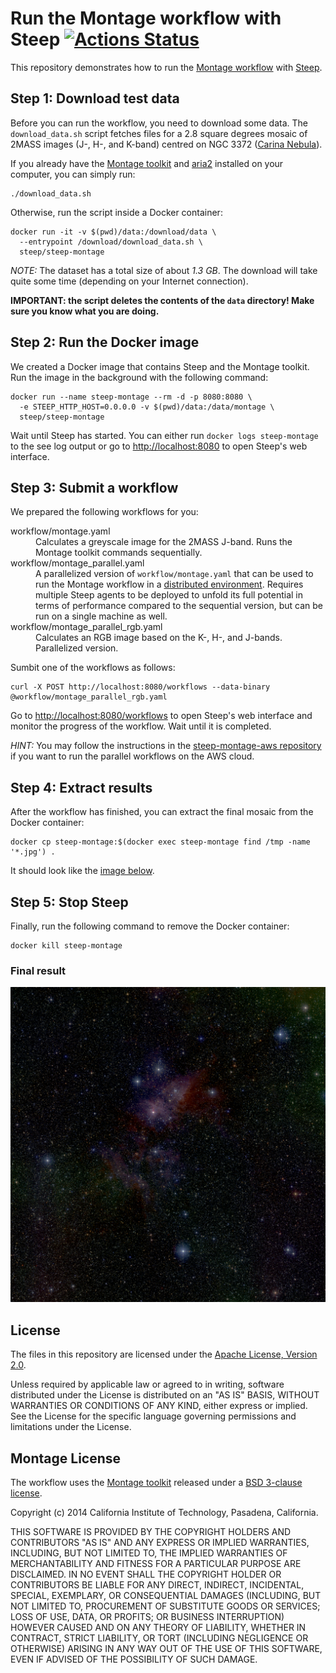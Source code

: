 # Run the Montage workflow with Steep [![Actions Status](https://github.com/steep-wms/steep-montage/workflows/CI/badge.svg)](https://github.com/steep-wms/steep-montage/actions)

This repository demonstrates how to run the
[Montage workflow](http://montage.ipac.caltech.edu/) with
[Steep](https://github.com/steep-wms/steep).

## Step 1: Download test data

Before you can run the workflow, you need to download some data. The
`download_data.sh` script fetches files for a 2.8 square degrees mosaic of
2MASS images (J-, H-, and K-band) centred on
NGC 3372 ([Carina Nebula](https://en.wikipedia.org/wiki/Carina_Nebula)).

If you already have the [Montage toolkit](https://github.com/Caltech-IPAC/Montage)
and [aria2](https://aria2.github.io/) installed on your computer, you can simply run:

    ./download_data.sh

Otherwise, run the script inside a Docker container:

    docker run -it -v $(pwd)/data:/download/data \
      --entrypoint /download/download_data.sh \
      steep/steep-montage

*NOTE:* The dataset has a total size of about *1.3 GB*. The download will take
quite some time (depending on your Internet connection).

**IMPORTANT: the script deletes the contents of the `data` directory! Make sure
you know what you are doing.**

## Step 2: Run the Docker image

We created a Docker image that contains Steep and the Montage toolkit. Run the
image in the background with the following command:

    docker run --name steep-montage --rm -d -p 8080:8080 \
      -e STEEP_HTTP_HOST=0.0.0.0 -v $(pwd)/data:/data/montage \
      steep/steep-montage

Wait until Steep has started. You can either run `docker logs steep-montage`
to the see log output or go to <http://localhost:8080> to open Steep's web
interface.

## Step 3: Submit a workflow

We prepared the following workflows for you:

<dl>
<dt>workflow/montage.yaml</dt>
<dd>Calculates a greyscale image for the 2MASS J-band. Runs the Montage toolkit commands sequentially.</dd>
<dt>workflow/montage_parallel.yaml</dt>
<dd>A parallelized version of <code>workflow/montage.yaml</code> that can be used to run the Montage workflow in a <a href="https://github.com/steep-wms/steep-montage-aws">distributed environment</a>. Requires multiple Steep agents to be deployed to unfold its full potential in terms of performance compared to the sequential version, but can be run on a single machine as well.</dd>
<dt>workflow/montage_parallel_rgb.yaml</dt>
<dd>Calculates an RGB image based on the K-, H-, and J-bands. Parallelized version.</dd>
</dl>

Sumbit one of the workflows as follows:

    curl -X POST http://localhost:8080/workflows --data-binary @workflow/montage_parallel_rgb.yaml

Go to <http://localhost:8080/workflows> to open Steep's web interface and
monitor the progress of the workflow. Wait until it is completed.

*HINT:* You may follow the instructions in the
[steep-montage-aws repository](https://github.com/steep-wms/steep-montage-aws)
if you want to run the parallel workflows on the AWS cloud.

## Step 4: Extract results

After the workflow has finished, you can extract the final mosaic from the Docker
container:

    docker cp steep-montage:$(docker exec steep-montage find /tmp -name '*.jpg') .

It should look like the [image below](#final-result).

## Step 5: Stop Steep

Finally, run the following command to remove the Docker container:

    docker kill steep-montage

### Final result

![Carina Nebula](result_rgb.jpg "Carina Nebula")

## License

The files in this repository are licensed under the
[Apache License, Version 2.0](http://www.apache.org/licenses/LICENSE-2.0).

Unless required by applicable law or agreed to in writing, software
distributed under the License is distributed on an "AS IS" BASIS,
WITHOUT WARRANTIES OR CONDITIONS OF ANY KIND, either express or implied.
See the License for the specific language governing permissions and
limitations under the License.

## Montage License

The workflow uses the [Montage toolkit](https://github.com/Caltech-IPAC/Montage)
released under a [BSD 3-clause license](https://github.com/Caltech-IPAC/Montage/blob/master/LICENSE).

Copyright (c) 2014 California Institute of Technology, Pasadena, California.

THIS SOFTWARE IS PROVIDED BY THE COPYRIGHT HOLDERS AND CONTRIBUTORS "AS IS" AND
ANY EXPRESS OR IMPLIED WARRANTIES, INCLUDING, BUT NOT LIMITED TO, THE IMPLIED
WARRANTIES OF MERCHANTABILITY AND FITNESS FOR A PARTICULAR PURPOSE ARE
DISCLAIMED. IN NO EVENT SHALL THE COPYRIGHT HOLDER OR CONTRIBUTORS BE LIABLE
FOR ANY DIRECT, INDIRECT, INCIDENTAL, SPECIAL, EXEMPLARY, OR CONSEQUENTIAL
DAMAGES (INCLUDING, BUT NOT LIMITED TO, PROCUREMENT OF SUBSTITUTE GOODS OR
SERVICES; LOSS OF USE, DATA, OR PROFITS; OR BUSINESS INTERRUPTION) HOWEVER
CAUSED AND ON ANY THEORY OF LIABILITY, WHETHER IN CONTRACT, STRICT LIABILITY,
OR TORT (INCLUDING NEGLIGENCE OR OTHERWISE) ARISING IN ANY WAY OUT OF THE USE
OF THIS SOFTWARE, EVEN IF ADVISED OF THE POSSIBILITY OF SUCH DAMAGE.
